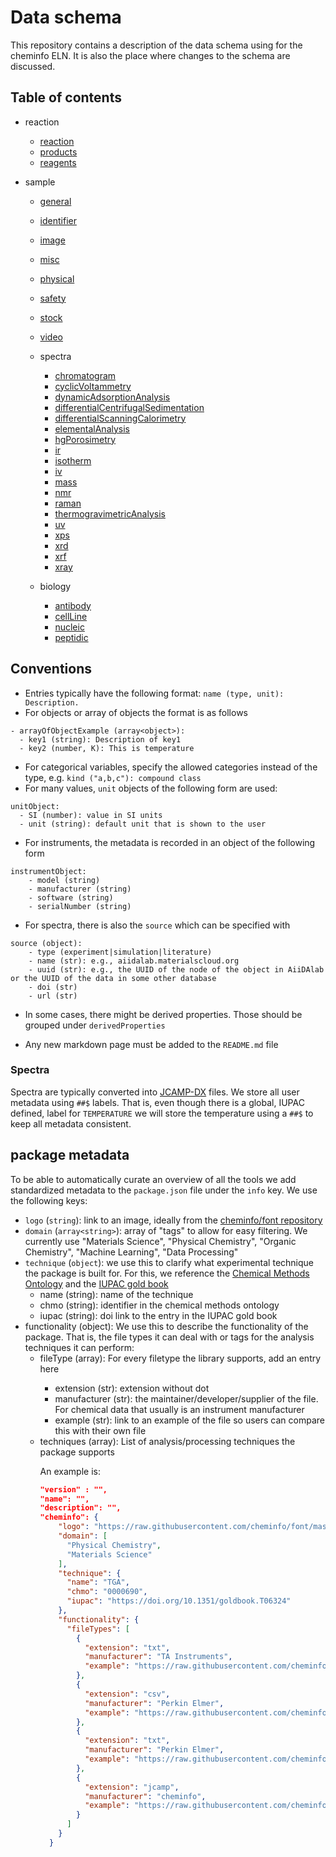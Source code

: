 # Data schema

This repository contains a description of the data schema using for the cheminfo ELN.
It is also the place where changes to the schema are discussed.

## Table of contents

- reaction

  - [reaction](./schema/reaction/reaction.md)
  - [products](./schema/reaction/products.md)
  - [reagents](./schema/reaction/reagents.md)

- sample

  - [general](./schema/sample/general.md)
  - [identifier](./schema/sample/identifier.md)
  - [image](./schema/sample/image.md)
  - [misc](./schema/sample/misc.md)
  - [physical](./schema/sample/physical.md)
  - [safety](./schema/sample/safety.md)
  - [stock](./schema/sample/stock.md)
  - [video](./schema/sample/video.md)

  - spectra

    - [chromatogram](./schema/sample/spectra/chromatogram.md)
    - [cyclicVoltammetry](./schema/sample/spectra/cyclicVoltammetry.md)
    - [dynamicAdsorptionAnalysis](./schema/sample/spectra/dynamicAdsorptionAnalysis.md)
    - [differentialCentrifugalSedimentation](./schema/sample/spectra/differentialCentrifugalSedimentation.md)
    - [differentialScanningCalorimetry](./schema/sample/spectra/differentialScanningCalorimetry.md)
    - [elementalAnalysis](./schema/sample/spectra/elementalAnalysis.md)
    - [hgPorosimetry](./schema/sample/spectra/hgPorosimetry.md)
    - [ir](./schema/sample/spectra/ir.md)
    - [isotherm](./schema/sample/spectra/isotherm.md)
    - [iv](./schema/sample/spectra/iv.md)
    - [mass](./schema/sample/spectra/mass.md)
    - [nmr](./schema/sample/spectra/nrm.md)
    - [raman](./schema/sample/spectra/raman.md)
    - [thermogravimetricAnalysis](./schema/sample/spectra/thermogravimetricAnalysis.md)
    - [uv](./schema/sample/spectra/uv.md)
    - [xps](./schema/sample/spectra/xps.md)
    - [xrd](./schema/sample/spectra/xrd.md)
    - [xrf](./schema/sample/spectra/xrf.md)
    - [xray](./schema/sample/spectra/xray.md)

  - biology

    - [antibody](./schema/sample/biology/antibody.md)
    - [cellLine](./schema/sample/biology/cellLine.md)
    - [nucleic](./schema/sample/biology/nucleic.md)
    - [peptidic](./schema/sample/biology/peptidic.md)

## Conventions

- Entries typically have the following format: `name (type, unit): Description.`
- For objects or array of objects the format is as follows

```
- arrayOfObjectExample (array<object>):
  - key1 (string): Description of key1
  - key2 (number, K): This is temperature
```

- For categorical variables, specify the allowed categories instead of the type, e.g. `kind ("a,b,c"): compound class`
- For many values, `unit` objects of the following form are used:

```
unitObject:
  - SI (number): value in SI units
  - unit (string): default unit that is shown to the user
```

- For instruments, the metadata is recorded in an object of the following form

```
instrumentObject:
    - model (string)
    - manufacturer (string)
    - software (string)
    - serialNumber (string)
```

- For spectra, there is also the `source` which can be specified with

```
source (object):
    - type (experiment|simulation|literature)
    - name (str): e.g., aiidalab.materialscloud.org
    - uuid (str): e.g., the UUID of the node of the object in AiiDAlab or the UUID of the data in some other database
    - doi (str)
    - url (str)
```

- In some cases, there might be derived properties. Those should be grouped under `derivedProperties`

- Any new markdown page must be added to the `README.md` file

### Spectra

Spectra are typically converted into [JCAMP-DX](http://jcamp-dx.org/) files. We store all user metadata using `##$` labels.
That is, even though there is a global, IUPAC defined, label for `TEMPERATURE` we will store the temperature using a `##$` to keep all metadata consistent.

## package metadata

To be able to automatically curate an overview of all the tools we add standardized metadata to the `package.json` file under the `info` key.
We use the following keys:

- `logo` (`string`): link to an image, ideally from the [cheminfo/font repository](https://github.com/cheminfo/font)
- `domain` (`array<string>`): array of "tags" to allow for easy filtering. We currently use "Materials Science", "Physical Chemistry", "Organic Chemistry", "Machine Learning", "Data Processing"
- `technique` (`object`): we use this to clarify what experimental technique the package is built for. For this, we reference the [Chemical Methods Ontology](https://www.ebi.ac.uk/ols/ontologies/chmo) and the [IUPAC gold book](https://goldbook.iupac.org)
  - name (string): name of the technique
  - chmo (string): identifier in the chemical methods ontology
  - iupac (string): doi link to the entry in the IUPAC gold book
- functionality (object): We use this to describe the functionality of the package. That is, the file types it can deal with or tags for the analysis techniques it can perform:
  - fileType (array<object>): For every filetype the library supports, add an entry here
    - extension (str): extension without dot
    - manufacturer (str): the maintainer/developer/supplier of the file. For chemical data that usually is an instrument manufacturer
    - example (str): link to an example of the file so users can compare this with their own file
- techniques (array<str>): List of analysis/processing techniques the package supports

An example is:

```json
"version" : "",
"name": "",
"description": "",
"cheminfo": {
    "logo": "https://raw.githubusercontent.com/cheminfo/font/master/src/tga/assignment.svg",
    "domain": [
      "Physical Chemistry",
      "Materials Science"
    ],
    "technique": {
      "name": "TGA",
      "chmo": "0000690",
      "iupac": "https://doi.org/10.1351/goldbook.T06324"
    },
    "functionality": {
      "fileTypes": [
        {
          "extension": "txt",
          "manufacturer": "TA Instruments",
          "example": "https://raw.githubusercontent.com/cheminfo/tga-spectrum/master/testFiles/TAInstruments.txt"
        },
        {
          "extension": "csv",
          "manufacturer": "Perkin Elmer",
          "example": "https://raw.githubusercontent.com/cheminfo/tga-spectrum/master/testFiles/perkinElmer.csv"
        },
        {
          "extension": "txt",
          "manufacturer": "Perkin Elmer",
          "example": "https://raw.githubusercontent.com/cheminfo/tga-spectrum/master/testFiles/perkinElmer_tga4000.txt"
        },
        {
          "extension": "jcamp",
          "manufacturer": "cheminfo",
          "example": "https://raw.githubusercontent.com/cheminfo/tga-spectrum/master/testFiles/ntuples.jdx"
        }
      ]
    }
  }
```
